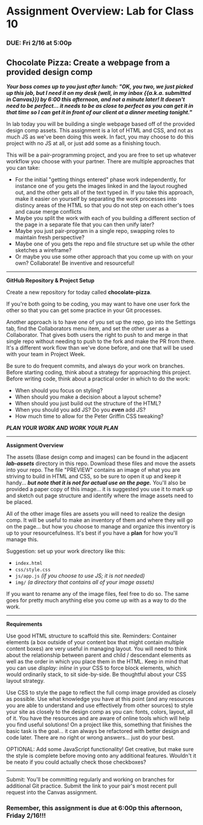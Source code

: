# Assignment Overview: Lab for Class 10
### DUE: Fri 2/16 at 5:00p

## Chocolate Pizza: Create a webpage from a provided design comp

***Your boss comes up to you just after lunch: "OK, you two, we just picked up this job, but I need it on my desk (well, in my inbox {{a.k.a. submitted in Canvas}}) by 6:00 this afternoon, and not a minute later! It doesn't need to be perfect... it needs to be as close to perfect as you can get it in that time so I can get it in front of our client at a dinner meeting tonight."***

In lab today you will be building a single webpage based off of the provided design comp assets. This assignment is a lot of HTML and CSS, and not as much JS as we've been doing this week. In fact, you may choose to do this project with no JS at all, or just add some as a finishing touch.

This will be a pair-programming project, and you are free to set up whatever workflow you choose with your partner. There are multiple approaches that you can take:

- For the initial "getting things entered" phase work independently, for instance one of you gets the images linked in and the layout roughed out, and the other gets all of the text typed in. If you take this approach, make it easier on yourself by separating the work processes into distincy areas of the HTML so that you do not step on each other's toes and cause merge conflicts
- Maybe you split the work with each of you building a different section of the page in a separate file that you can then unify later?
- Maybe you just pair-program in a single repo, swapping roles to maintain fresh perspective?
- Maybe one of you gets the repo and file structure set up while the other sketches a wireframe? 
- Or maybe you use some other approach that you come up with on your own? Collaborate! Be inventive and resourceful!

---

**GitHub Repository & Project Setup**

Create a new repository for today called **chocolate-pizza**.

If you're both going to be coding, you may want to have one user fork the other so that you can get some practice in your Git processes.

Another approach is to have one of you set up the repo, go into the Settings tab, find the Collaborators menu item, and set the other user as a Collaborator. That gives both users the right to push to and merge in that single repo without needing to push to the fork and make the PR from there. It's a different work flow than we've done before, and one that will be used with your team in Project Week.

Be sure to do frequent commits, and always do your work on branches. Before starting coding, think about a strategy for approaching this project. Before writing code, think about a practical order in which to do the work:

- When should you focus on styling?
- When should you make a decision about a layout scheme?
- When should you just build out the structure of the HTML?
- When you should you add JS? Do you ***even*** add JS?
- How much time to allow for the Peter Griffin CSS tweaking?

***PLAN YOUR WORK AND WORK YOUR PLAN***

---

**Assignment Overview**

The assets (Base design comp and images) can be found in the adjacent ***lab-assets*** directory in this repo. Download these files and move the assets into your repo. The file "PREVIEW" contains an image of what you are striving to build in HTML and CSS, so be sure to open it up and keep it handy... ***but note that it is not for actual use on the page.*** You'll also be provided a paper copy of this image... it is suggested you use it to mark up and sketch out page structure and identify where the image assets need to be placed.

All of the other image files are assets you will need to realize the design comp. It will be useful to make an inventory of them and where they will go on the page... but how you choose to manage and organize this inventory is up to your resourcefulness. It's best if you have a **plan** for how you'll manage this.

Suggestion: set up your work directory like this:

* `index.html`
* `css/style.css`
* `js/app.js` *(if you choose to use JS; it is not needed)*
* `img/`   *(a directory that contains all of your image assets)*

If you want to rename any of the image files, feel free to do so. The same goes for pretty much anything else you come up with as a way to do the work.

---

**Requirements**

Use good HTML structure to scaffold this site. Reminders: Container elements (a box outside of your content box that might contain multiple content boxes) are very useful in managing layout. You will need to think about the relationship between parent and child / descendant elements as well as the order in which you place them in the HTML. Keep in mind that you can use *display: inline* in your CSS to force block elements, which would ordinarily stack, to sit side-by-side. Be thoughtful about your CSS layout strategy.

Use CSS to style the page to reflect the full comp image provided as closely as possible. Use what knowledge you have at this point (and any resources you are able to understand and use effectively from other sources) to style your site as closely to the design comp as you can: fonts, colors, layout, all of it. You have the resources and are aware of online tools which will help you find useful solutions! On a project like this, something that finishes the basic task is the goal... it can always be refactored with better design and code later. There are no right or wrong answers... just do your best.

OPTIONAL: Add some JavaScript functionality! Get creative, but make sure the style is complete before moving onto any additional features. Wouldn't it be neato if you could actually check those checkboxes?

---

Submit: You'll be committing regularly and working on branches for additional Git practice. Submit the link to your pair's most recent pull request into the Canvas assignment.

### Remember, this assignment is due at 6:00p this afternoon, Friday 2/16!!!
